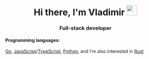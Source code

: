 <h1 align="center">Hi there, I'm Vladimir
<img src="https://github.com/blackcater/blackcater/raw/main/images/Hi.gif" height="32"/></h1>
<h3 align="center">Full-stack developer</h3>

<h4>Programming languages:</h4>
<a target="_blank" href="https://go.dev/ref/spec">Go</a>, <a target="_blank" href="https://262.ecma-international.org/">JavaScript</a>/<a target="_blank" href="https://www.typescriptlang.org/">TypeScript</a>, <a target="_blank" href="https://docs.python.org/3/reference/index.html">Python</a>, and I'm also interested in <a target="_blank" href="https://doc.rust-lang.org/nightly/reference/">Rust</a>


<!--
**vl-pavlov/vl-pavlov** is a ✨ _special_ ✨ repository because its `README.md` (this file) appears on your GitHub profile.

Here are some ideas to get you started:

- 🔭 I’m currently working on ...
- 🌱 I’m currently learning ...
- 👯 I’m looking to collaborate on ...
- 🤔 I’m looking for help with ...
- 💬 Ask me about ...
- 📫 How to reach me: ...
- 😄 Pronouns: ...
- ⚡ Fun fact: ...
-->
